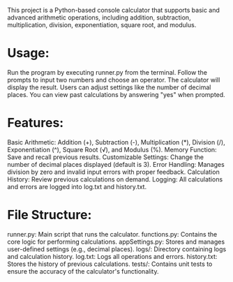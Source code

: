 This project is a Python-based console calculator that supports basic and advanced arithmetic operations, including addition, subtraction, multiplication, division, exponentiation, square root, and modulus.

# Usage:

Run the program by executing runner.py from the terminal.
Follow the prompts to input two numbers and choose an operator.
The calculator will display the result.
Users can adjust settings like the number of decimal places.
You can view past calculations by answering "yes" when prompted.

# Features:
Basic Arithmetic: Addition (+), Subtraction (-), Multiplication (*), Division (/), Exponentiation (^), Square Root (√), and Modulus (%).
Memory Function: Save and recall previous results.
Customizable Settings: Change the number of decimal places displayed (default is 3).
Error Handling: Manages division by zero and invalid input errors with proper feedback.
Calculation History: Review previous calculations on demand.
Logging: All calculations and errors are logged into log.txt and history.txt.

# File Structure:
runner.py: Main script that runs the calculator.
functions.py: Contains the core logic for performing calculations.
appSettings.py: Stores and manages user-defined settings (e.g., decimal places).
logs/: Directory containing logs and calculation history.
log.txt: Logs all operations and errors.
history.txt: Stores the history of previous calculations.
tests/: Contains unit tests to ensure the accuracy of the calculator's functionality.
